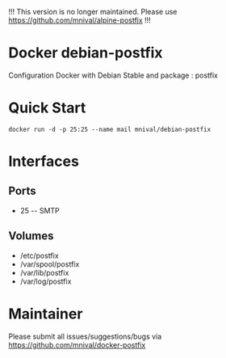 !!! This version is no longer maintained. Please use https://github.com/mnival/alpine-postfix !!!

Docker debian-postfix
============

Configuration Docker with Debian Stable and package : postfix

Quick Start
===========
    docker run -d -p 25:25 --name mail mnival/debian-postfix

Interfaces
===========

Ports
-------

* 25 -- SMTP

Volumes
-------

* /etc/postfix
* /var/spool/postfix
* /var/lib/postfix
* /var/log/postfix

Maintainer
==========

Please submit all issues/suggestions/bugs via
https://github.com/mnival/docker-postfix
